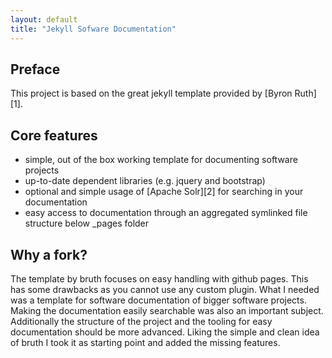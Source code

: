 ```yaml
---
layout: default
title: "Jekyll Sofware Documentation"
---
```


## Preface
This project is based on the great jekyll template provided by [Byron Ruth][1].
 
## Core features
* simple, out of the box working template for documenting software projects
* up-to-date dependent libraries (e.g. jquery and bootstrap)
* optional and simple usage of [Apache Solr][2] for searching in your documentation
* easy access to documentation through an aggregated symlinked file structure below \_pages folder

## Why a fork?
The template by bruth focuses on easy handling with github pages. This has some drawbacks as you cannot 
use any custom plugin.
What I needed was a template for software documentation of bigger software projects. Making the documentation
easily searchable was also an important subject. Additionally the structure of the project and the tooling for 
easy documentation should be more advanced. Liking the simple and clean idea of bruth I took it as starting 
point and added the missing features.

